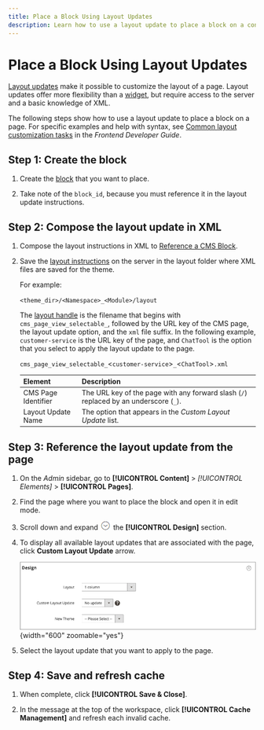 ```yaml
---
title: Place a Block Using Layout Updates
description: Learn how to use a layout update to place a block on a content page.
---
```

# Place a Block Using Layout Updates

[Layout updates](layout-updates.md) make it possible to customize the layout of a page. Layout updates offer more flexibility than a [widget](widgets.md), but require access to the server and a basic knowledge of XML.

The following steps show how to use a layout update to place a block on a page. For specific examples and help with syntax, see [Common layout customization tasks][4] in the _Frontend Developer Guide_.

## Step 1: Create the block

1. Create the [block](block-add.md) that you want to place.

1. Take note of the `block_id`, because you must reference it in the layout update instructions.

## Step 2: Compose the layout update in XML

1. Compose the layout instructions in XML to [Reference a CMS Block][3].

1. Save the [layout instructions][2] on the server in the layout folder where XML files are saved for the theme.

   For example:

   `<theme_dir>/<Namespace>_<Module>/layout`

   The [layout handle][4] is the filename that begins with `cms_page_view_selectable_`, followed by the URL key of the CMS page, the layout update option, and the `xml` file suffix. In the following example, `customer-service` is the URL key of the page, and `ChatTool` is the option that you select to apply the layout update to the page.

   `cms_page_view_selectable_`<`customer-service`>`_`<`ChatTool`>`.xml`


   | Element | Description |
   |----------------------- | ----------- |
   |CMS Page Identifier|The URL key of the page with any forward slash (`/`) replaced by an underscore (`_`).|
   |Layout Update Name|The option that appears in the _Custom Layout Update_ list.|

## Step 3: Reference the layout update from the page

1. On the _Admin_ sidebar, go to **[!UICONTROL Content]** > _[!UICONTROL Elements]_ > **[!UICONTROL Pages]**.

1. Find the page where you want to place the block and open it in edit mode.

1. Scroll down and expand ![Expansion selector](../assets/icon-display-expand.png) the **[!UICONTROL Design]** section.

1. To display all available layout updates that are associated with the page, click **Custom Layout Update** arrow.

   ![Custom Layout Update list](./assets/page-design-custom-layout-update.png){width="600" zoomable="yes"}

1. Select the layout update that you want to apply to the page.

## Step 4: Save and refresh cache

1. When complete, click **[!UICONTROL Save & Close]**.

1. In the message at the top of the workspace, click **[!UICONTROL Cache Management]** and refresh each invalid cache.

[1]: https://developer.adobe.com/commerce/frontend-core/guide/layouts/
[2]: https://developer.adobe.com/commerce/frontend-core/guide/layouts/xml-instructions/
[3]: https://developer.adobe.com/commerce/frontend-core/guide/layouts/xml-manage/
[4]: https://developer.adobe.com/commerce/frontend-core/guide/layouts/
